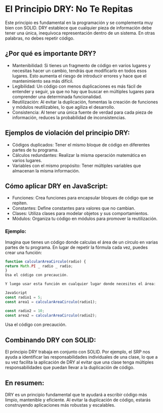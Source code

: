 # El Principio DRY: No Te Repitas

Este principio es fundamental en la programación y se complementa muy bien con SOLID. DRY establece que cualquier pieza de información debe tener una única, inequívoca representación dentro de un sistema. En otras palabras, no debes repetir código.

## ¿Por qué es importante DRY?

- Mantenibilidad: Si tienes un fragmento de código en varios lugares y necesitas hacer un cambio, tendrás que modificarlo en todos esos lugares. Esto aumenta el riesgo de introducir errores y hace que el mantenimiento sea más difícil.
- Legibilidad: Un código con menos duplicaciones es más fácil de entender y seguir, ya que no hay que buscar en múltiples lugares para comprender una determinada funcionalidad.
- Reutilización: Al evitar la duplicación, fomentas la creación de funciones y módulos reutilizables, lo que agiliza el desarrollo.
- Consistencia: Al tener una única fuente de verdad para cada pieza de información, reduces la probabilidad de inconsistencias.

## Ejemplos de violación del principio DRY:

- Códigos duplicados: Tener el mismo bloque de código en diferentes partes de tu programa.
- Cálculos redundantes: Realizar la misma operación matemática en varios lugares.
- Variables con el mismo propósito: Tener múltiples variables que almacenan la misma información.

## Cómo aplicar DRY en JavaScript:

- Funciones: Crea funciones para encapsular bloques de código que se repiten.
- Constantes: Define constantes para valores que no cambian.
- Clases: Utiliza clases para modelar objetos y sus comportamientos.
- Módulos: Organiza tu código en módulos para promover la reutilización.

### Ejemplo:

Imagina que tienes un código donde calculas el área de un círculo en varias partes de tu programa. En lugar de repetir la fórmula cada vez, puedes crear una función:

```JavaScript
function calcularAreaCirculo(radio) {
return Math.PI _ radio _ radio;
}
Usa el código con precaución.

Y luego usar esta función en cualquier lugar donde necesites el área:

JavaScript
const radio1 = 5;
const area1 = calcularAreaCirculo(radio1);

const radio2 = 10;
const area2 = calcularAreaCirculo(radio2);
```

Usa el código con precaución.

## Combinando DRY con SOLID:

El principio DRY trabaja en conjunto con SOLID. Por ejemplo, el SRP nos ayuda a identificar las responsabilidades individuales de una clase, lo que a su vez facilita la aplicación de DRY al evitar que una clase tenga múltiples responsabilidades que puedan llevar a la duplicación de código.

## En resumen:

DRY es un principio fundamental que te ayudará a escribir código más limpio, mantenible y eficiente. Al evitar la duplicación de código, estarás construyendo aplicaciones más robustas y escalables.

